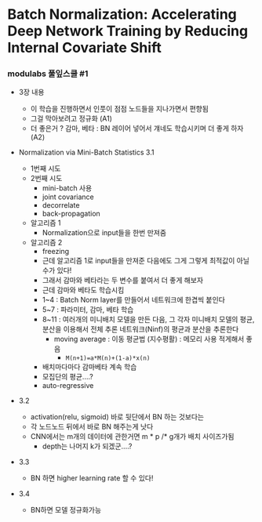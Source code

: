 # Batch Normalization: Accelerating Deep Network Training by Reducing Internal Covariate Shift

### modulabs 풀잎스쿨 #1

- 3장 내용
  - 이 학습을 진행하면서 인풋이 점점 노드들을 지나가면서 편향됨
  - 그걸 막아보려고 정규화 (A1)
  - 더 좋은거 ? 감마, 베타 : BN 레이어 넣어서 걔네도 학습시키며 더 좋게 하자 (A2)

- Normalization via Mini-Batch Statistics 3.1
  - 1번째 시도
  - 2번째 시도
    - mini-batch 사용
    - joint covariance
    - decorrelate
    - back-propagation
  - 알고리즘 1
    - Normalization으로 input들을 한번 만져줌
  - 알고리즘 2
    - freezing
    - 근데 알고리즘 1로 input들을 만져준 다음에도 그게 그렇게 최적값이 아닐 수가 있다!
    - 그래서 감마와 베타라는 두  변수를 붙여서 더 좋게 해보자
    - 근데 감마와 베타도 학습시킴
    - 1~4  : Batch Norm layer를 만들어서 네트워크에 한겹씩 붙인다
    - 5~7 : 파라미터, 감마, 베타 학습
    - 8~11 : 여러개의 미니배치 모델을 만든 다음, 그 각자 미니배치 모델의 평균, 분산을 이용해서 전체 추론 네트워크(Ninf)의 평균과 분산을 추론한다
      - moving average : 이동 평균법 (지수평활) : 메모리 사용 적게해서 좋음
        - `M(n+1)=a*M(n)+(1-a)*x(n)`
    - 배치마다마다 감마베타 계속 학습
    - 모집단의 평균....?
    - auto-regressive
- 3.2
  - activation(relu, sigmoid) 바로 뒷단에서 BN 하는 것보다는
  - 각 노드노드 뒤에서 바로 BN 해주는게 낫다
  - CNN에서는 m개의 데이터에 관한거면 m * p /* g개가 배치 사이즈가됨
    - depth는 나머지 k가 되겠군....?
- 3.3
  - BN 하면 higher learning rate 할 수 있다!
- 3.4
  - BN하면 모델 정규화가능